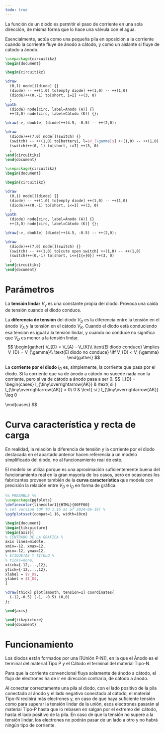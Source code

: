 ```yaml
---
todo: true
---
```


La función de un diodo es permitir el paso de corriente en una sola dirección, de misma forma que lo hace una válvula con el agua.

Esencialmente, actúa como una pequeña pila en oposición a la corriente cuando la corriente fluye de ánodo a cátodo, y como un aislante si fluye de cátodo a ánodo.

```tikz
\usepackage{circuitikz}
\begin{document}

\begin{circuitikz}

\draw 
  (0,1) node[](diode) {}
  (diode) -- ++(1,0) to[empty diode] ++(1,0) -- ++(1,0)
  (diode)++(0,-1) to[short, i=I] ++(3, 0)
  ;
\path
  (diode) node[circ, label=Ánodo (A)] {}
  ++(3,0) node[circ, label=Cátodo (K)] {};

\draw[->, double] (diode)++(4.5, -0.5) -- ++(2,0);

\draw 
  (diode)++(7,0) node[](switch) {}
  (switch) -- ++(1,0) to[battery1, l=$V_{\gamma}$] ++(1,0) -- ++(1,0)
  (switch)++(0,-1) to[short, i=I] ++(3, 0)
  ;
\end{circuitikz}
\end{document}
```

```tikz
\usepackage{circuitikz}
\begin{document}

\begin{circuitikz}

\draw 
  (0,1) node[](diode) {}
  (diode) -- ++(1,0) to[empty diode] ++(1,0) -- ++(1,0)
  (diode)++(0,-1) to[short, i<=I] ++(3, 0)
  ;
\path
  (diode) node[circ, label=Ánodo (A)] {}
  ++(3,0) node[circ, label=Cátodo (K)] {};

\draw[->, double] (diode)++(4.5, -0.5) -- ++(2,0);

\draw 
  (diode)++(7,0) node[](switch) {}
  (switch) -- ++(1,0) to[cute open switch] ++(1,0) -- ++(1,0)
  (switch)++(0,-1) to[short, i<={I{=}0}] ++(3, 0)
  ;
\end{circuitikz}
\end{document}
```

# Parámetros

La **tensión lindar** $V_{\gamma}$ es una constante propia del diodo. Provoca una caída de tensión cuando el diodo conduce.

La **diferencia de tensión** del diodo $V_{D}$ es la diferencia entre la tensión en el ánodo $V_{A}$ y la tensión en el cátodo $V_{K}$. Cuando el diodo está conduciendo esa tensión es igual a la tensión lindar, y cuando no conduce no significa que $V_D$ es menor a la tensión lindar.
$$
\begin{gather}
V_{D} = V_{A} - V_{K}\\
\text{El diodo conduce} \implies V_{D} = V_{\gamma}\\
\text{El diodo no conduce} \iff V_{D} < V_{\gamma}
\end{gather}
$$

La **corriente por el diodo** $I_{D}$ es, simplemente, la corriente que pasa por el diodo. Si la corriente que va de ánodo a cátodo no sucede nada con la corriente, pero si va de cátodo a ánodo pasa a ser 0.
$$
I_{D} = 
\begin{cases}
I_{\tiny\overrightarrow{AK}} & \text{ si } I_{\tiny\overrightarrow{AK}} > 0\\
0 & \text{ si } I_{\tiny\overrightarrow{AK}} \leq 0

\end{cases}
$$

# Curva característica y recta de carga

En realidad, la relación la diferencia de tensión y la corriente por el diodo destacada en el apartado anterior hacen referencia a un modelo simplificado del diodo, no al funcionamiento real de este.

El modelo se utiliza porque es una aproximación suficientemente buena del funcionamiento real en la gran mayoría de los casos, pero en ocasiones los fabricantes proveen también de la **curva característica** que modela con precisión la relación entre $V_D$ e $I_D$ en forma de gráfica.

```tikz
%% PREAMBLE %%
\usepackage{pgfplots}
\definecolor{linecolor1}{HTML}{00FF00}
% set version (UP TO 1.16 as of 2024-06-19) %
\pgfplotsset{compat=1.16, width=10cm}

\begin{document}
\begin{tikzpicture}
\begin{axis}[
% CENTRADO DE LA GRÁFICA %
axis lines=middle,
xmin=-12, xmax=12, 
ymin=-12, ymax=12,
% ETIQUETAS Y TÍTULO %
% ticks=none,
xtick={-12,...,12},
ytick={-12,...,12},
xlabel = $V_D$,
ylabel = $I_D$,
]

\draw[thick] plot[smooth, tension=1] coordinates{
  (-12,-0.5) (-1, -0.5) (0,0)
};

\end{axis}

\end{tikzpicture}
\end{document}
```
# Funcionamiento

Los diodos están formados por una [[Unión P-N]], en la que el Ánodo es el terminal del material Tipo P y el Cátodo el terminal del material Tipo-N.

Para que la corriente convencional fluya solamente de ánodo a cátodo, el flujo de electrones ha de ir en dirección contraria, de cátodo a ánodo.

Al conectar correctamente una pila al diodo, con el lado positivo de la pila conectado al ánodo y el lado negativo conectado al cátodo, el material Tipo-N recibirá más electrones y, en caso de que haya suficiente tensión como para superar la tensión lindar de la unión, esos electrones pasarán al material Tipo-P hasta que lo rebasen en salgan por el extremo del cátodo, hasta el lado positivo de la pila. En caso de que la tensión no supere a la tensión lindar, los electrones no podrán pasar de un lado a otro y no habrá ningún tipo de corriente.